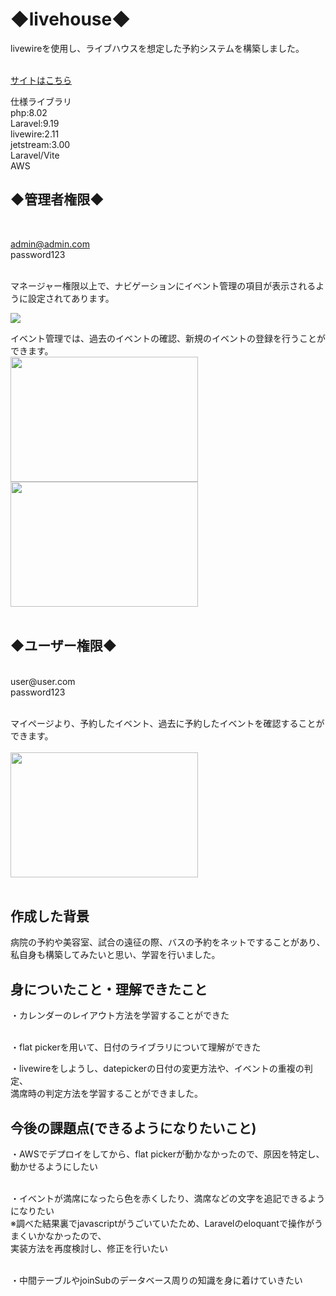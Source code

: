 <h1>◆livehouse◆</h1>
livewireを使用し、ライブハウスを想定した予約システムを構築しました。<br><br>

<a href = "http://18.182.16.40/livehouse/public/">サイトはこちら</a><br>

仕様ライブラリ<br>
php:8.02<br>
Laravel:9.19<br>
livewire:2.11<br>
jetstream:3.00<br>
Laravel/Vite<br>
AWS<br>

<h2>◆管理者権限◆</h2><br>

admin@admin.com<br>
password123<br><br>

マネージャー権限以上で、ナビゲーションにイベント管理の項目が表示されるように設定されてあります。

<img src = "https://github.com/pocari1210/livehouse/assets/98627989/6b582da4-4ff3-48d6-b045-fef93f2c588d"><br>

イベント管理では、過去のイベントの確認、新規のイベントの登録を行うことができます。<br>
<img src = "https://github.com/pocari1210/livehouse/assets/98627989/27e6fd6c-f6fb-4514-8ff5-f5bc75b949ca" width = 300px height=200px>
<img src = "https://github.com/pocari1210/livehouse/assets/98627989/51ad14fa-ba7a-4f80-83cf-9776025f4965" width = 300px height=200px><br><br>

<h2>◆ユーザー権限◆</h2><br>
user@user.com<br>
password123<br><br>

マイページより、予約したイベント、過去に予約したイベントを確認することができます。<br><br>
<img src = "https://github.com/pocari1210/livehouse/assets/98627989/88dfd91a-6280-4c7c-892d-9e8568443eb6" width = 300px height=200px><br><br>


<h2>作成した背景</h2>
病院の予約や美容室、試合の遠征の際、バスの予約をネットですることがあり、<br>
私自身も構築してみたいと思い、学習を行いました。

<h2>身についたこと・理解できたこと</h2>
・カレンダーのレイアウト方法を学習することができた<br><br>

・flat pickerを用いて、日付のライブラリについて理解ができた<br>

・livewireをしようし、datepickerの日付の変更方法や、イベントの重複の判定、<br>
  満席時の判定方法を学習することができました。

<h2>今後の課題点(できるようになりたいこと)</h2>
・AWSでデプロイをしてから、flat pickerが動かなかったので、原因を特定し、<br>
動かせるようにしたい<br><br>

・イベントが満席になったら色を赤くしたり、満席などの文字を追記できるようになりたい<br>
※調べた結果裏でjavascriptがうごいていたため、Laravelのeloquantで操作がうまくいかなかったので、<br>
実装方法を再度検討し、修正を行いたい<br><br>

・中間テーブルやjoinSubのデータベース周りの知識を身に着けていきたい<br>
